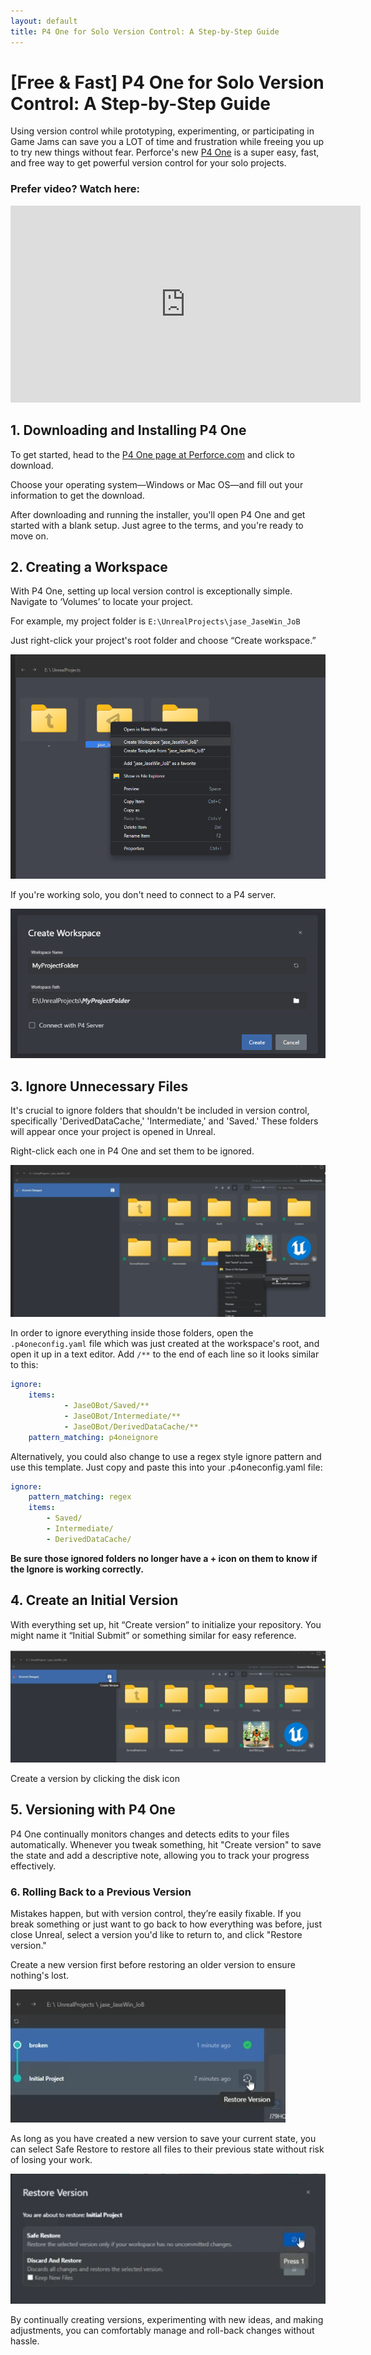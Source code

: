 ```yaml
---
layout: default
title: P4 One for Solo Version Control: A Step-by-Step Guide
---
```


# \[Free & Fast\] P4 One for Solo Version Control: A Step-by-Step Guide

Using version control while prototyping, experimenting, or participating in Game Jams can save you a LOT of time and frustration while freeing you up to try new things without fear. Perforce's new [P4 One](https://www.perforce.com/products/helix-core/p4-one) is a super easy, fast, and free way to get powerful version control for your solo projects.

### Prefer video? Watch here:
<iframe width="560" height="315" src="https://www.youtube.com/embed/_okdTvFEoHo?si=NuH7JsmQEuI-UaSE" title="YouTube video player" frameborder="0" allow="accelerometer; autoplay; clipboard-write; encrypted-media; gyroscope; picture-in-picture; web-share" referrerpolicy="strict-origin-when-cross-origin" allowfullscreen></iframe>

## 1. Downloading and Installing P4 One

To get started, head to the [P4 One page at Perforce.com](https://www.perforce.com/products/helix-core/p4-one) and click to download.

Choose your operating system—Windows or Mac OS—and fill out your information to get the download.

After downloading and running the installer, you'll open P4 One and get started with a blank setup. Just agree to the terms, and you're ready to move on.

## 2. Creating a Workspace

With P4 One, setting up local version control is exceptionally simple. Navigate to ‘Volumes’ to locate your project.

For example, my project folder is `E:\UnrealProjects\jase_JaseWin_JoB` 

Just right-click your project's root folder and choose “Create workspace.”

![Right click and select Create Workspace](createworkspace.png)

If you're working solo, you don't need to connect to a P4 server.

![Creating a workspace](workspacedialog.png)

## 3. Ignore Unnecessary Files

It's crucial to ignore folders that shouldn't be included in version control, specifically 'DerivedDataCache,' 'Intermediate,' and 'Saved.' These folders will appear once your project is opened in Unreal.

Right-click each one in P4 One and set them to be ignored.

![Right click on files to set them to be ignored](ignore-folders.png)

In order to ignore everything inside those folders, open the `.p4oneconfig.yaml` file which was just created at the workspace's root, and open it up in a text editor. Add `/**` to the end of each line so it looks similar to this: 

```yaml
ignore:
    items:
            - JaseOBot/Saved/**
            - JaseOBot/Intermediate/**
            - JaseOBot/DerivedDataCache/**
    pattern_matching: p4oneignore
```

Alternatively, you could also change to use a regex style ignore pattern and use this template. Just copy and paste this into your .p4oneconfig.yaml file:

```yaml
ignore:
    pattern_matching: regex
    items:
        - Saved/
        - Intermediate/
        - DerivedDataCache/
```

**Be sure those ignored folders no longer have a + icon on them to know if the Ignore is working correctly.**

## 4. Create an Initial Version

With everything set up, hit “Create version” to initialize your repository. You might name it “Initial Submit” or something similar for easy reference.

![Creating a version by clicking the disk icon](create-version.png)

Create a version by clicking the disk icon

## 5. Versioning with P4 One

P4 One continually monitors changes and detects edits to your files automatically. Whenever you tweak something, hit "Create version" to save the state and add a descriptive note, allowing you to track your progress effectively.

### 6. Rolling Back to a Previous Version

Mistakes happen, but with version control, they’re easily fixable. If you break something or just want to go back to how everything was before, just close Unreal, select a version you'd like to return to, and click "Restore version."

Create a new version first before restoring an older version to ensure nothing's lost.

![Clicking the Restore Version button on a previous version](restore-version.png)

As long as you have created a new version to save your current state, you can select Safe Restore to restore all files to their previous state without risk of losing your work.

![Selecting the Safe Restore option on the Restore Version dialog](restore-dialog.png)

By continually creating versions, experimenting with new ideas, and making adjustments, you can comfortably manage and roll-back changes without hassle.